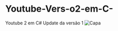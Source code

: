 # Youtube-Vers-o2-em-C-
Youtube 2 em C# Update da versão 1 
![Capa](https://github.com/joeldevportugal/Youtube-Vers-o2-em-C-/assets/135770029/d56999cd-c3b7-4663-be6c-c012003e1907)
